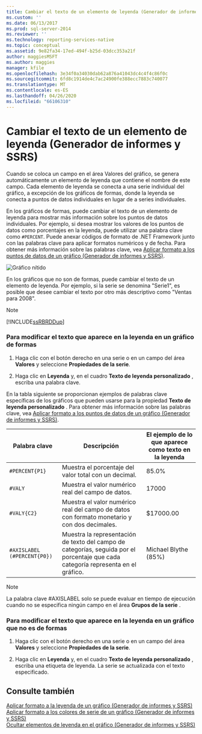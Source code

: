 ```yaml
---
title: Cambiar el texto de un elemento de leyenda (Generador de informes y SSRS) | Microsoft Docs
ms.custom: ''
ms.date: 06/13/2017
ms.prod: sql-server-2014
ms.reviewer: ''
ms.technology: reporting-services-native
ms.topic: conceptual
ms.assetid: 9e82fa34-17ed-494f-b25d-03dcc353a21f
author: maggiesMSFT
ms.author: maggies
manager: kfile
ms.openlocfilehash: 3e34f0a34030dab62a876a41043dc4c4f4c86f0c
ms.sourcegitcommit: 6fd8c1914de4c7ac24900fe388ecc7883c740077
ms.translationtype: MT
ms.contentlocale: es-ES
ms.lasthandoff: 04/26/2020
ms.locfileid: "66106310"
---
```

# <a name="change-the-text-of-a-legend-item-report-builder-and-ssrs"></a>Cambiar el texto de un elemento de leyenda (Generador de informes y SSRS)
  Cuando se coloca un campo en el área Valores del gráfico, se genera automáticamente un elemento de leyenda que contiene el nombre de este campo. Cada elemento de leyenda se conecta a una serie individual del gráfico, a excepción de los gráficos de formas, donde la leyenda se conecta a puntos de datos individuales en lugar de a series individuales.  
  
 En los gráficos de formas, puede cambiar el texto de un elemento de leyenda para mostrar más información sobre los puntos de datos individuales. Por ejemplo, si desea mostrar los valores de los puntos de datos como porcentajes en la leyenda, puede utilizar una palabra clave como `#PERCENT`. Puede anexar códigos de formato de .NET Framework junto con las palabras clave para aplicar formatos numéricos y de fecha. Para obtener más información sobre las palabras clave, vea [Aplicar formato a los puntos de datos de un gráfico &#40;Generador de informes y SSRS&#41;](formatting-data-points-on-a-chart-report-builder-and-ssrs.md).  
  
 ![Gráfico nítido](../media/sharpchart.png "Gráfico nítido")  
  
 En los gráficos que no son de formas, puede cambiar el texto de un elemento de leyenda. Por ejemplo, si la serie se denomina "Serie1", es posible que desee cambiar el texto por otro más descriptivo como "Ventas para 2008".  
  
> [!NOTE]  
>  [!INCLUDE[ssRBRDDup](../../includes/ssrbrddup-md.md)]  
  
### <a name="to-modify-the-text-that-appears-in-the-legend-on-a-shape-chart"></a>Para modificar el texto que aparece en la leyenda en un gráfico de formas  
  
1.  Haga clic con el botón derecho en una serie o en un campo del área **Valores** y seleccione **Propiedades de la serie**.  
  
2.  Haga clic en **Leyenda** y, en el cuadro **Texto de leyenda personalizado** , escriba una palabra clave.  
  
 En la tabla siguiente se proporcionan ejemplos de palabras clave específicas de los gráficos que pueden usarse para la propiedad **Texto de leyenda personalizado** . Para obtener más información sobre las palabras clave, vea [Aplicar formato a los puntos de datos de un gráfico &#40;Generador de informes y SSRS&#41;](formatting-data-points-on-a-chart-report-builder-and-ssrs.md).  
  
|Palabra clave|Descripción|El ejemplo de lo que aparece como texto en la leyenda|  
|-------------|-----------------|---------------------------------------------------|  
|`#PERCENT{P1}`|Muestra el porcentaje del valor total con un decimal.|85.0%|  
|`#VALY`|Muestra el valor numérico real del campo de datos.|17000|  
|`#VALY{C2}`|Muestra el valor numérico real del campo de datos con formato monetario y con dos decimales.|$17000.00|  
|`#AXISLABEL (#PERCENT{P0})`|Muestra la representación de texto del campo de categorías, seguida por el porcentaje que cada categoría representa en el gráfico.|Michael Blythe (85%)|  
  
> [!NOTE]  
>  La palabra clave #AXISLABEL solo se puede evaluar en tiempo de ejecución cuando no se especifica ningún campo en el área **Grupos de la serie** .  
  
### <a name="to-modify-the-text-that-appears-in-the-legend-on-a-non-shape-chart"></a>Para modificar el texto que aparece en la leyenda en un gráfico que no es de formas  
  
1.  Haga clic con el botón derecho en una serie o en un campo del área **Valores** y seleccione **Propiedades de la serie**.  
  
2.  Haga clic en **Leyenda** y, en el cuadro **Texto de leyenda personalizado** , escriba una etiqueta de leyenda. La serie se actualizada con el texto especificado.  
  
## <a name="see-also"></a>Consulte también  
 [Aplicar formato a la leyenda de un gráfico &#40;Generador de informes y SSRS&#41;](chart-legend-formatting-report-builder.md)   
 [Aplicar formato a los colores de serie de un gráfico &#40;Generador de informes y SSRS&#41;](formatting-series-colors-on-a-chart-report-builder-and-ssrs.md)   
 [Ocultar elementos de leyenda en el gráfico &#40;Generador de informes y SSRS&#41;](chart-legend-hide-items-report-builder.md)  
  
  
